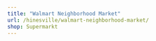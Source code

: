 ```yaml
---
title: "Walmart Neighborhood Market"
url: /hinesville/walmart-neighborhood-market/
shop: Supermarkt
---
```

